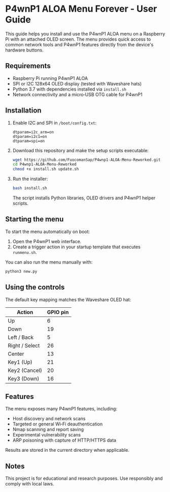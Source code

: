 # P4wnP1 ALOA Menu Forever - User Guide

This guide helps you install and use the P4wnP1 ALOA menu on a Raspberry Pi with an attached OLED screen. The menu provides quick access to common network tools and P4wnP1 features directly from the device's hardware buttons.

## Requirements

- Raspberry Pi running P4wnP1 ALOA
- SPI or I2C 128x64 OLED display (tested with Waveshare hats)
- Python 3.7 with dependencies installed via `install.sh`
- Network connectivity and a micro‑USB OTG cable for P4wnP1

## Installation

1. Enable I2C and SPI in `/boot/config.txt`:
   ```
   dtparam=i2c_arm=on
   dtparam=i2c1=on
   dtparam=spi=on
   ```
2. Download this repository and make the setup scripts executable:
   ```bash
   wget https://github.com/FuocomanSap/P4wnp1-ALOA-Menu-Reworked.git
   cd P4wnp1-ALOA-Menu-Reworked
   chmod +x install.sh update.sh
   ```
3. Run the installer:
   ```bash
   bash install.sh
   ```
   The script installs Python libraries, OLED drivers and P4wnP1 helper scripts.

## Starting the menu

To start the menu automatically on boot:

1. Open the P4wnP1 web interface.
2. Create a trigger action in your startup template that executes `runmenu.sh`.

You can also run the menu manually with:
```bash
python3 new.py
```

## Using the controls

The default key mapping matches the Waveshare OLED hat:

| Action | GPIO pin |
| ------ | -------- |
| Up     | 6 |
| Down   | 19 |
| Left / Back | 5 |
| Right / Select | 26 |
| Center | 13 |
| Key1 (Up) | 21 |
| Key2 (Cancel) | 20 |
| Key3 (Down) | 16 |

## Features

The menu exposes many P4wnP1 features, including:

- Host discovery and network scans
- Targeted or general Wi‑Fi deauthentication
- Nmap scanning and report saving
- Experimental vulnerability scans
- ARP poisoning with capture of HTTP/HTTPS data

Results are stored in the current directory when applicable.

## Notes

This project is for educational and research purposes. Use responsibly and comply with local laws.

